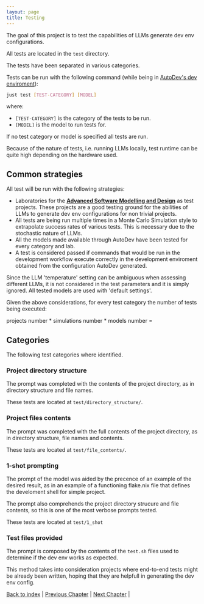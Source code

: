 ```yaml
---
layout: page
title: Testing
---
```


The goal of this project is to test the capabilities of LLMs generate dev env configurations.

All tests are located in the `test` directory.

The tests have been separated in various categories.

Tests can be run with the following command (while being in [AutoDev's dev enviroment](./architectural-design.md#Development)):

```sh
just test [TEST-CATEGORY] [MODEL]
```

where:

- `[TEST-CATEGORY]` is the category of the tests to be run.
- `[MODEL]` is the model to run tests for.

If no test category or model is specified all tests are run.

Because of the nature of tests, i.e. running LLMs locally, test runtime can be quite high depending on the hardware used.

## Common strategies

All test will be run with the following strategies:

- Laboratories for the [__Advanced Software Modelling and Design__](https://www.unibo.it/it/studiare/insegnamenti-competenze-trasversali-moocs/insegnamenti/insegnamento/2025/483706) as test projects. These projects are a good testing ground for the abilities of LLMs to generate dev env configurations for non trivial projects.
- All tests are being run multiple times in a Monte Carlo Simulation style to extrapolate success rates of various tests. This is necessary due to the stochastic nature of LLMs.
- All the models made available through AutoDev have been tested for every category and lab.
- A test is considered passed if commands that would be run in the development workflow execute correctly in the development enviroment obtained from the configuration AutoDev generated.

Since the LLM 'temperature' setting can be ambiguous when assessing different LLMs, it is not considered in the test parameters and it is simply ignored. All tested models are used with 'default settings'.

Given the above considerations, for every test category the number of tests being executed:

projects number * simulations number * models number = 

<!-- TODO write here how many tests have been run in the end. Consider if this number should be calculated this way, or if the number of simulations should be removed from equation -->

<!-- 10 labs -->


## Categories

The following test categories where identified.

### Project directory structure

The prompt was completed with the contents of the project directory, as in directory structure and file names.

These tests are located at `test/directory_structure/`.

### Project files contents

The prompt was completed with the full contents of the project directory, as in directory structure, file names and contents.

These tests are located at `test/file_contents/`.

### 1-shot prompting

The prompt of the model was aided by the precence of an example of the desired result, as in an example of a functioning flake.nix file that defines the develoment shell for simple project.

The prompt also comprehends the project directory strucure and file contents, so this is one of the most verbose prompts tested.

These tests are located at `test/1_shot`

### Test files provided

The prompt is composed by the contents of the `test.sh` files used to determine if the dev env works as expected.

This method takes into consideration projects where end-to-end tests might be already been written, hoping that they are helpfull in generating the dev env config.

<!-- TODO checkout this for prompt engeneering: https://www.promptingguide.ai/ -->

[Back to index](./index.md) |
[Previous Chapter](./implementation.md) |
[Next Chapter](./conclusion.md) |

